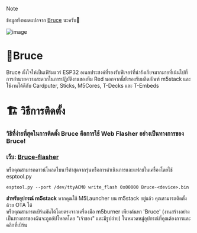 > [!NOTE]
> ข้อมูลทังหมดแปลจาก [Bruce](https://github.com/pr3y/Bruce) นะครับ🐹

![image](https://github.com/pr3y/Bruce/blob/main/media/pictures/bruce_banner.jpg)

# 🦈Bruce
Bruce ตั้งใจให้เป็นเฟิร์มแวร์ ESP32 อเนกประสงค์ที่รองรับฟีเจอร์ที่น่ารังเกียจมากมายที่เน้นไปที่การอำนวยความสะดวกในการปฏิบัติงานของทีม Red นอกจากนี้ยังรองรับผลิตภัณฑ์ m5stack และใช้งานได้ดีกับ Cardputer, Sticks, M5Cores, T-Decks และ T-Embeds

# 🏗️ วิธีการติดตั้ง
### วิธีที่ง่ายที่สุดในการติดตั้ง Bruce คือการใช้ Web Flasher อย่างเป็นทางการของ Bruce!
### เว็บ: [Bruce-flasher](https://bruce.computer/flasher)
หรือคุณสามารถดาวน์โหลดไบนารีล่าสุดจากรุ่นหรือการดำเนินการและแฟลชในเครื่องโดยใช้ esptool.py
```
esptool.py --port /dev/ttyACM0 write_flash 0x00000 Bruce-<device>.bin
```
**สำหรับอุปกรณ์ m5stack**
หากคุณใช้ M5Launcher บน m5stack อยู่แล้ว คุณสามารถติดตั้งด้วย OTA ได้<br>
หรือคุณสามารถเบิร์นมันได้โดยตรงจากเครื่องมือ m5burner เพียงค้นหา 'Bruce' (งานสร้างอย่างเป็นทางการของฉันจะถูกอัปโหลดโดย "เจ้าของ" และมีรูปถ่าย) ในหมวดหมู่อุปกรณ์ที่คุณต้องการและคลิกที่เบิร์น
